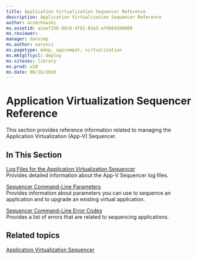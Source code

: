 ```yaml
---
title: Application Virtualization Sequencer Reference
description: Application Virtualization Sequencer Reference
author: aczechowski
ms.assetid: a2aef256-98c0-4f81-83a2-af4b64208088
ms.reviewer: 
manager: dansimp
ms.author: aaroncz
ms.pagetype: mdop, appcompat, virtualization
ms.mktglfcycl: deploy
ms.sitesec: library
ms.prod: w10
ms.date: 06/16/2016
---
```



# Application Virtualization Sequencer Reference


This section provides reference information related to managing the Application Virtualization (App-V) Sequencer.

## In This Section


<a href="" id="log-files-for-the-application-virtualization-sequencer"></a>[Log Files for the Application Virtualization Sequencer](log-files-for-the-application-virtualization-sequencer.md)  
Provides detailed information about the App-V Sequencer log files.

<a href="" id="sequencer-command-line-parameters"></a>[Sequencer Command-Line Parameters](sequencer-command-line-parameters.md)  
Provides information about parameters you can use to sequence an application and to upgrade an existing virtual application.

<a href="" id="sequencer-command-line-error-codes"></a>[Sequencer Command-Line Error Codes](sequencer-command-line-error-codes.md)  
Provides a list of errors that are related to sequencing applications.

## Related topics


[Application Virtualization Sequencer](application-virtualization-sequencer.md)

 

 





